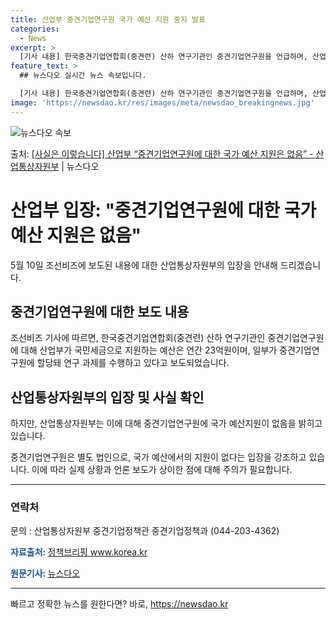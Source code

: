 ```yaml
---
title: 산업부 중견기업연구원 국가 예산 지원 중지 발표
categories:
  - News
excerpt: >
  [기사 내용] 한국중견기업연합회(중견련) 산하 연구기관인 중견기업연구원을 언급하며, 산업부가 국민세금으로 중…
feature_text: >
  ## 뉴스다오 실시간 뉴스 속보입니다.

  [기사 내용] 한국중견기업연합회(중견련) 산하 연구기관인 중견기업연구원을 언급하며, 산업부가 국민세금으로 중…
image: 'https://newsdao.kr/res/images/meta/newsdao_breakingnews.jpg'
---
```


![뉴스다오 속보](https://newsdao.kr/res/images/meta/newsdao_breakingnews.jpg)

<p>출처: <a href="https://newsdao.kr/3806" rel="dofollow">[사실은 이렇습니다] 산업부 “중견기업연구원에 대한 국가 예산 지원은 없음” - 산업통상자원부</a> | 뉴스다오</p>

<h1>산업부 입장: "중견기업연구원에 대한 국가 예산 지원은 없음" </h1>
<p data-ke-size="size16">5월 10일 조선비즈에 보도된 내용에 대한 산업통상자원부의 입장을 안내해 드리겠습니다.</p>

<h2 data-ke-size="size26">중견기업연구원에 대한 보도 내용</h2>
<p data-ke-size="size16">조선비즈 기사에 따르면, 한국중견기업연합회(중견련) 산하 연구기관인 중견기업연구원에 대해 산업부가 국민세금으로 지원하는 예산은 연간 23억원이며, 일부가 중견기업연구원에 할당돼 연구 과제를 수행하고 있다고 보도되었습니다.</p>

<h2 data-ke-size="size26">산업통상자원부의 입장 및 사실 확인</h2>
<p data-ke-size="size16">하지만, 산업통상자원부는 이에 대해 중견기업연구원에 국가 예산지원이 없음을 밝히고 있습니다.</p>
<p data-ke-size="size16">중견기업연구원은 별도 법인으로, 국가 예산에서의 지원이 없다는 입장을 강조하고 있습니다. 이에 따라 실제 상황과 언론 보도가 상이한 점에 대해 주의가 필요합니다.</p>

<hr>
<h3>연락처</h3>
<p data-ke-size="size16">문의 : 산업통상자원부 중견기업정책관 중견기업정책과 (044-203-4362)</p>
<p data-ke-size="size16"><b><span style="color: #1a5490;">자료출처: </span></b><a href="https://www.korea.kr/main.do">정책브리핑 www.korea.kr</a></p>
<p data-ke-size="size16"><b><span style="color: #1a5490;">원문기사: </span></b><a href="https://newsdao.kr/3806">뉴스다오</a></p>
<hr> 

빠르고 정확한 뉴스를 원한다면? 바로, <a href="https://newsdao.kr" rel="dofollow">https://newsdao.kr</a>


